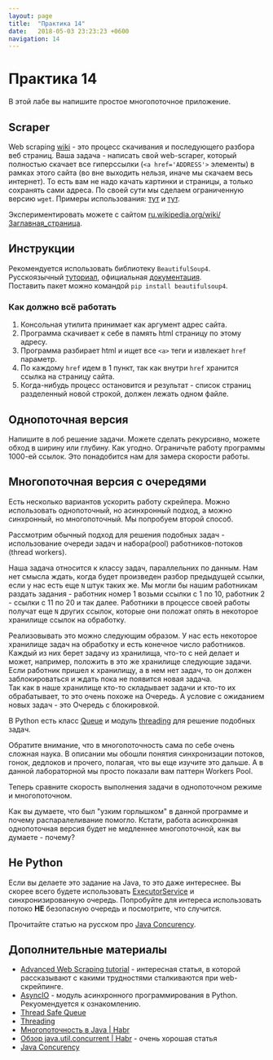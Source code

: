 ```yaml
---
layout: page
title:  "Практика 14"
date:   2018-05-03 23:23:23 +0600
navigation: 14
---
```


# Практика 14

В этой лабе вы напишите простое многопоточное приложение.

## Scraper

Web scraping [wiki](https://en.wikipedia.org/wiki/Web_scraping) - это процесс скачивания и последующего разбора веб страниц. Ваша задача - написать свой web-scraper, который полностью скачает все гиперссылки (`<a href='ADDRESS'>` элементы) в рамках этого сайта (во вне выходить нельзя, иначе мы скачаем весь интернет). То есть вам не надо качать картинки и страницы, а только сохранять сами адреса. По своей сути мы сделаем ограниченную версию `wget`. Примеры использования: [тут](https://apple.stackexchange.com/a/100573) и [тут](https://unix.stackexchange.com/questions/293697/recursively-download-from-a-website).

Экспериментировать можете с сайтом [ru.wikipedia.org/wiki/Заглавная_страница](https://ru.wikipedia.org/wiki/%D0%97%D0%B0%D0%B3%D0%BB%D0%B0%D0%B2%D0%BD%D0%B0%D1%8F_%D1%81%D1%82%D1%80%D0%B0%D0%BD%D0%B8%D1%86%D0%B0).

## Инструкции

Рекомендуется использовать библиотеку `BeautifulSoup4`. Русскоязычный [туториал](http://wiki.python.su/%D0%94%D0%BE%D0%BA%D1%83%D0%BC%D0%B5%D0%BD%D1%82%D0%B0%D1%86%D0%B8%D0%B8/BeautifulSoup), официальная [документация](https://www.crummy.com/software/BeautifulSoup/bs4/doc/).  
Поставить пакет можно командой `pip install beautifulsoup4`.

### Как должно всё работать

1. Консольная утилита принимает как аргумент адрес сайта.
2. Программа скачивает к себе в память html страницу по этому адресу.
3. Программа разбирает html и ищет все `<a>` теги и извлекает `href` параметр.
4. По каждому `href` идем в 1 пункт, так как внутри `href` хранится ссылка на страницу сайта.
5. Когда-нибудь процесс остановится и результат - список страниц разделенный новой строкой, должен лежать одном файле.

## Однопоточная версия

Напишите в лоб решение задачи. Можете сделать рекурсивно, можете обход в ширину или глубину. Как угодно. Ограничьте работу программы 1000-ей ссылок. Это понадобится нам для замера скорости работы.

## Многопоточная версия с очередями

Есть несколько вариантов ускорить работу скрейпера. Можно использовать однопоточный, но асинхронный подход, а можно синхронный, но многопоточный. Мы попробуем второй способ.

Рассмотрим обычный подход для решения подобных задач - использование очереди задач и набора(pool) работников-потоков (thread workers).

Наша задача относится к классу задач, параллельних по данным. Нам нет смысла ждать, когда будет произведен разбор предыдущей ссылки, если у нас есть еще `N` штук таких же. Мы могли бы нашим работникам раздать задания - работник номер 1 возьми ссылки с 1 по 10, работник 2 - ссылки с 11 по 20 и так далее. Работники в процессе своей работы получат еще `N` других ссылок, которые они положат опять в некоторое хранилище ссылок на обработку. 

Реализовывать это можно следующим образом. У нас есть некоторое хранилище задач на обработку и есть конечное число работников. Каждый из них берет задачу из хранилища, что-то с ней делает и может, например, положить в это же хранилище следующие задачи. Если работник пришел к хранилищу, а в нем нет задач, то он должен заблокироваться и ждать пока не появится новая задача.  
Так как в наше хранилище кто-то складывает задачи и кто-то их обрабатывает, то это очень похоже на Очередь. А условие с ожиданием новых задач - это Очередь с блокировкой.

В Python есть класс [Queue](https://docs.python.org/3/library/queue.html) и модуль [threading](https://docs.python.org/3/library/threading.html#module-threading) для решение подобных задач.  

Обратите внимание, что в многопоточность сама по себе очень сложная наука. В описании мы обошли понятия синхронизации потоков, гонок, дедлоков и прочего, полагая, что вы еще изучите это дальше. А в данной лабораторной мы просто показали вам паттерн Workers Pool.

Теперь сравните скорость выполнения задачи в однопоточном режиме и многопоточном.

Как вы думаете, что был "узким горлышком" в данной программе и почему распаралеливание помогло. Кстати, работа асинхронная однопоточная версия будет не медленнее многопоточной, как вы думаете - почему? 

## Не Python

Если вы делаете это задание на Java, то это даже интереснее. Вы скорее всего будете использовать [ExecutorService](https://docs.oracle.com/javase/8/docs/api/java/util/concurrent/ExecutorService.html) и синхронизированную очередь. Попробуйте для интереса использовать потоко **НЕ** безопасную очередь и посмотрите, что случится.

Прочитайте статью на русском про [Java Concurency](https://github.com/arteam/100-Java-Concurrency-questions).

## Дополнительные материалы

- [Advanced Web Scraping tutorial](http://sangaline.com/post/advanced-web-scraping-tutorial/) - интересная статья, в которой рассказывают с какими трудностями сталкиваются при web-скрейпинге.
- [AsyncIO](https://docs.python.org/3/library/asyncio.html) - модуль асинхронного программирования в Python. Рекуомендуется к ознакомлению.
- [Thread Safe Queue](https://docs.python.org/3/library/queue.html)
- [Threading](https://docs.python.org/3/library/threading.html#module-threading)
- [Многопоточность в Java | Habr](https://habr.com/post/164487/)
- [Обзор java.util.concurrent | Habr](https://habr.com/company/luxoft/blog/157273/) - очень хорошая статья
- [Java Concurency](https://github.com/arteam/100-Java-Concurrency-questions)